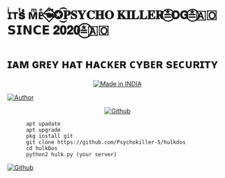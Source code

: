 # ɪͥᴛͭ𝐬ᷤ ᴍͫᴇͤ☚⃟፝✪͜͡𝐏𝐒𝐘𝐂𝐇𝐎 𝐊𝐈𝐋𝐋𝐄𝐑≛⃝𝗢𝗚⁩≛⃝🇦🇴𝗦𝗜𝗡𝗖𝗘 𝟐𝟎𝟐𝟎≛⃝🇦🇴
# ɪᴀᴍ ɢʀᴇʏ ʜᴀᴛ ʜᴀᴄᴋᴇʀ ᴄʏʙᴇʀ sᴇᴄᴜʀɪᴛʏ
<p align="center">
<a href="https://t.me/1Psychokiller"><img title="Made in INDIA" src="https://img.shields.io/badge/MADE%20IN-INDIA-SCRIPT?colorA=%23ff8100&colorB=%23017e40&colorC=%23ff0000&style=for-the-badge"></a>
</p>

<a href="https://t.me/1Psychokiller"><img title="Author" src="https://img.shields.io/badge/Author-Psychokiller--Kcw-red.svg?style=for-the-badge&logo=github"></a>
</p>

</p>
<p align="center">
<a href="https://github.com/1Psychokiller"><img title="Github" src="https://telegra.ph/file/378f4d3c39a358d3cf28d.jpg"></a>
        



          apt upadate
          apt upgrade
          pkg install git 
          git clone https://github.com/Psychokiller-5/hulkdos
          cd hulkDos
          python2 hulk.py (your server)


<a href="https://github.com/1Psychokiller"><img title="Github" src="https://telegra.ph//file/069f94cfee20ad6d81e87.jpg"></a>
